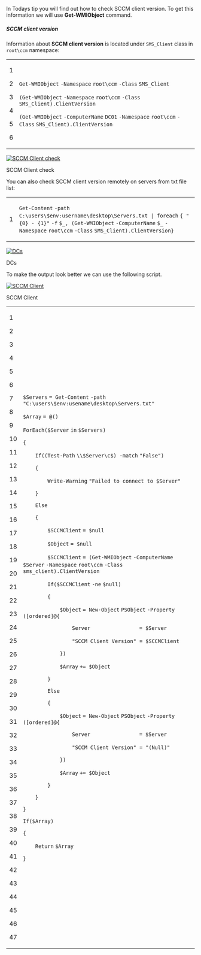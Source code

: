 In Todays tip you will find out how to check SCCM client version. To get this information we will use **Get-WMIObject** command.

##### SCCM client version

Information about **SCCM client version** is located under `SMS_Client` class in `root\ccm` namespace:

<table><tbody><tr><td><p>1</p><p>2</p><p>3</p><p>4</p><p>5</p><p>6</p></td><td><div><p><code>Get-WMIObject</code> <code>-Namespace</code> <code>root\ccm</code> <code>-Class</code> <code>SMS_Client</code></p><p><code>(</code><code>Get-WMIObject</code> <code>-Namespace</code> <code>root\ccm</code> <code>-Class</code> <code>SMS_Client).ClientVersion</code></p><p><code>(</code><code>Get-WMIObject</code> <code>-ComputerName</code> <code>DC01</code> <code>-Namespace</code> <code>root\ccm</code> <code>-Class</code> <code>SMS_Client).ClientVersion</code></p></div></td></tr></tbody></table>

[![SCCM Client check](PowerShell%20Tip%20of%20the%20Week%20Get%20SCCM%20client%20version%20remotely%20-%20Powershellbros.com/SCCM-Client-check.png)](https://i0.wp.com/www.powershellbros.com/wp-content/uploads/2017/12/SCCM-Client-check.png)

SCCM Client check

You can also check SCCM client version remotely on servers from txt file list:

<table><tbody><tr><td><p>1</p></td><td><div><p><code>Get-Content</code> <code>-path</code> <code>C:\users\</code><code>$env:username</code><code>\desktop\Servers.txt | </code><code>foreach</code> <code>{ </code><code>"{0} - {1}"</code> <code>-f</code> <code>$_</code><code>, (</code><code>Get-WMIObject</code> <code>-ComputerName</code> <code>$_</code> <code>-Namespace</code> <code>root\ccm</code> <code>-Class</code> <code>SMS_Client).ClientVersion}</code></p></div></td></tr></tbody></table>

[![DCs](PowerShell%20Tip%20of%20the%20Week%20Get%20SCCM%20client%20version%20remotely%20-%20Powershellbros.com/DCs.png)](https://i0.wp.com/www.powershellbros.com/wp-content/uploads/2017/12/DCs.png)

DCs

To make the output look better we can use the following script.

[![SCCM Client](PowerShell%20Tip%20of%20the%20Week%20Get%20SCCM%20client%20version%20remotely%20-%20Powershellbros.com/SCCM-Client.png)](https://i2.wp.com/www.powershellbros.com/wp-content/uploads/2017/11/SCCM-Client.png)

SCCM Client

<table><tbody><tr><td><p>1</p><p>2</p><p>3</p><p>4</p><p>5</p><p>6</p><p>7</p><p>8</p><p>9</p><p>10</p><p>11</p><p>12</p><p>13</p><p>14</p><p>15</p><p>16</p><p>17</p><p>18</p><p>19</p><p>20</p><p>21</p><p>22</p><p>23</p><p>24</p><p>25</p><p>26</p><p>27</p><p>28</p><p>29</p><p>30</p><p>31</p><p>32</p><p>33</p><p>34</p><p>35</p><p>36</p><p>37</p><p>38</p><p>39</p><p>40</p><p>41</p><p>42</p><p>43</p><p>44</p><p>45</p><p>46</p><p>47</p></td><td><div><p><code>$Servers</code> <code>= </code><code>Get-Content</code> <code>-path</code> <code>"C:\users\$env:usename\desktop\Servers.txt"</code></p><p><code>$Array</code> <code>= @()</code></p><p><code>ForEach</code><code>(</code><code>$Server</code> <code>in</code> <code>$Servers</code><code>)</code></p><p><code>{</code></p><p><code>&nbsp;&nbsp;&nbsp;&nbsp;</code><code>If</code><code>((</code><code>Test-Path</code> <code>\\</code><code>$Server</code><code>\c$) </code><code>-match</code> <code>"False"</code><code>)</code></p><p><code>&nbsp;&nbsp;&nbsp;&nbsp;</code><code>{</code></p><p><code>&nbsp;&nbsp;&nbsp;&nbsp;&nbsp;&nbsp;&nbsp;&nbsp;</code><code>Write-Warning</code> <code>"Failed to connect to $Server"</code></p><p><code>&nbsp;&nbsp;&nbsp;&nbsp;</code><code>}</code></p><p><code>&nbsp;&nbsp;&nbsp;&nbsp;</code><code>Else</code></p><p><code>&nbsp;&nbsp;&nbsp;&nbsp;</code><code>{</code></p><p><code>&nbsp;&nbsp;&nbsp;&nbsp;&nbsp;&nbsp;&nbsp;&nbsp;</code><code>$SCCMClient</code> <code>= </code><code>$null</code></p><p><code>&nbsp;&nbsp;&nbsp;&nbsp;&nbsp;&nbsp;&nbsp;&nbsp;</code><code>$Object</code> <code>= </code><code>$null</code></p><p><code>&nbsp;&nbsp;&nbsp;&nbsp;&nbsp;&nbsp;&nbsp;&nbsp;</code><code>$SCCMClient</code> <code>= (</code><code>Get-WMIObject</code> <code>-ComputerName</code> <code>$Server</code> <code>-Namespace</code> <code>root\ccm</code> <code>-Class</code> <code>sms_client).ClientVersion</code></p><p><code>&nbsp;&nbsp;&nbsp;&nbsp;&nbsp;&nbsp;&nbsp;&nbsp;</code><code>If</code><code>(</code><code>$SCCMClient</code> <code>-ne</code> <code>$null</code><code>)</code></p><p><code>&nbsp;&nbsp;&nbsp;&nbsp;&nbsp;&nbsp;&nbsp;&nbsp;</code><code>{</code></p><p><code>&nbsp;&nbsp;&nbsp;&nbsp;&nbsp;&nbsp;&nbsp;&nbsp;&nbsp;&nbsp;&nbsp;&nbsp;</code><code>$Object</code> <code>= </code><code>New-Object</code> <code>PSObject</code> <code>-Property</code> <code>(</code><code>[ordered]</code><code>@{</code></p><p><code>&nbsp;&nbsp;&nbsp;&nbsp;&nbsp;&nbsp;&nbsp;&nbsp;&nbsp;&nbsp;&nbsp;&nbsp;&nbsp;&nbsp;&nbsp;&nbsp;</code><code>Server&nbsp;&nbsp;&nbsp;&nbsp;&nbsp;&nbsp;&nbsp;&nbsp;&nbsp;&nbsp;&nbsp;&nbsp;&nbsp;&nbsp;&nbsp; = </code><code>$Server</code></p><p><code>&nbsp;&nbsp;&nbsp;&nbsp;&nbsp;&nbsp;&nbsp;&nbsp;&nbsp;&nbsp;&nbsp;&nbsp;&nbsp;&nbsp;&nbsp;&nbsp;</code><code>"SCCM Client Version"</code>&nbsp; <code>= </code><code>$SCCMClient</code>&nbsp;&nbsp;&nbsp;</p><p><code>&nbsp;&nbsp;&nbsp;&nbsp;&nbsp;&nbsp;&nbsp;&nbsp;&nbsp;&nbsp;&nbsp;&nbsp;</code><code>})</code></p><p><code>&nbsp;&nbsp;&nbsp;&nbsp;&nbsp;&nbsp;&nbsp;&nbsp;&nbsp;&nbsp;&nbsp;&nbsp;</code><code>$Array</code> <code>+= </code><code>$Object</code></p><p><code>&nbsp;&nbsp;&nbsp;&nbsp;&nbsp;&nbsp;&nbsp;&nbsp;</code><code>}</code></p><p><code>&nbsp;&nbsp;&nbsp;&nbsp;&nbsp;&nbsp;&nbsp;&nbsp;</code><code>Else</code></p><p><code>&nbsp;&nbsp;&nbsp;&nbsp;&nbsp;&nbsp;&nbsp;&nbsp;</code><code>{</code></p><p><code>&nbsp;&nbsp;&nbsp;&nbsp;&nbsp;&nbsp;&nbsp;&nbsp;&nbsp;&nbsp;&nbsp;&nbsp;</code><code>$Object</code> <code>= </code><code>New-Object</code> <code>PSObject</code> <code>-Property</code> <code>(</code><code>[ordered]</code><code>@{</code></p><p><code>&nbsp;&nbsp;&nbsp;&nbsp;&nbsp;&nbsp;&nbsp;&nbsp;&nbsp;&nbsp;&nbsp;&nbsp;&nbsp;&nbsp;&nbsp;&nbsp;</code><code>Server&nbsp;&nbsp;&nbsp;&nbsp;&nbsp;&nbsp;&nbsp;&nbsp;&nbsp;&nbsp;&nbsp;&nbsp;&nbsp;&nbsp;&nbsp; = </code><code>$Server</code></p><p><code>&nbsp;&nbsp;&nbsp;&nbsp;&nbsp;&nbsp;&nbsp;&nbsp;&nbsp;&nbsp;&nbsp;&nbsp;&nbsp;&nbsp;&nbsp;&nbsp;</code><code>"SCCM Client Version"</code>&nbsp; <code>= </code><code>"(Null)"</code>&nbsp;&nbsp;</p><p><code>&nbsp;&nbsp;&nbsp;&nbsp;&nbsp;&nbsp;&nbsp;&nbsp;&nbsp;&nbsp;&nbsp;&nbsp;</code><code>})</code></p><p><code>&nbsp;&nbsp;&nbsp;&nbsp;&nbsp;&nbsp;&nbsp;&nbsp;&nbsp;&nbsp;&nbsp;&nbsp;</code><code>$Array</code> <code>+= </code><code>$Object</code></p><p><code>&nbsp;&nbsp;&nbsp;&nbsp;&nbsp;&nbsp;&nbsp;&nbsp;</code><code>}</code></p><p><code>&nbsp;&nbsp;&nbsp;&nbsp;</code><code>}&nbsp;&nbsp;&nbsp;&nbsp;&nbsp;&nbsp;&nbsp;&nbsp;&nbsp;&nbsp;&nbsp;&nbsp;&nbsp;&nbsp;&nbsp;&nbsp;&nbsp;&nbsp;</code></p><p><code>}</code></p><p><code>If</code><code>(</code><code>$Array</code><code>)</code></p><p><code>{</code></p><p><code>&nbsp;&nbsp;&nbsp;&nbsp;</code><code>Return</code> <code>$Array</code></p><p><code>}</code></p></div></td></tr></tbody></table>